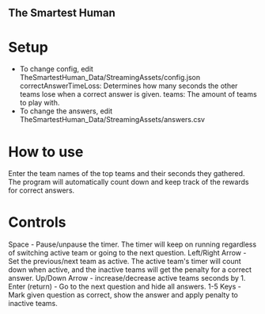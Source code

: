 ## The Smartest Human

# Setup
- To change config, edit TheSmartestHuman_Data/StreamingAssets/config.json
  correctAnswerTimeLoss: Determines how many seconds the other teams lose when a correct answer is given.
  teams: The amount of teams to play with.
- To change the answers, edit TheSmartestHuman_Data/StreamingAssets/answers.csv

# How to use
Enter the team names of the top teams and their seconds they gathered.
The program will automatically count down and keep track of the rewards for correct answers.

# Controls
Space - Pause/unpause the timer. The timer will keep on running regardless of switching active team or going to the next question.
Left/Right Arrow - Set the previous/next team as active. The active team's timer will count down when active, and the inactive teams will get the penalty for a correct answer.
Up/Down Arrow - increase/decrease active teams seconds by 1.
Enter (return) - Go to the next question and hide all answers.
1-5 Keys - Mark given question as correct, show the answer and apply penalty to inactive teams.
